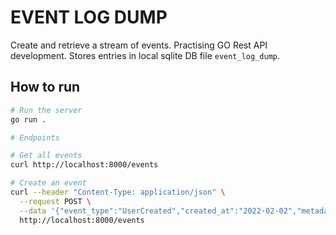 # EVENT LOG DUMP

Create and retrieve a stream of events. Practising GO Rest API development.
Stores entries in local sqlite DB file `event_log_dump`.

## How to run
```bash
# Run the server
go run .

# Endpoints

# Get all events
curl http://localhost:8000/events

# Create an event
curl --header "Content-Type: application/json" \
  --request POST \
  --data '{"event_type":"UserCreated","created_at":"2022-02-02","metadata":"{hello: world}"}' \
  http://localhost:8000/events
```
